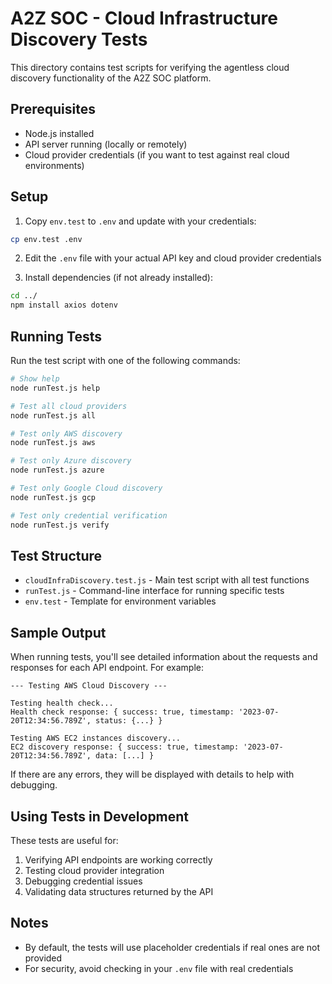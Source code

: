 # A2Z SOC - Cloud Infrastructure Discovery Tests

This directory contains test scripts for verifying the agentless cloud discovery functionality of the A2Z SOC platform.

## Prerequisites

- Node.js installed
- API server running (locally or remotely)
- Cloud provider credentials (if you want to test against real cloud environments)

## Setup

1. Copy `env.test` to `.env` and update with your credentials:

```bash
cp env.test .env
```

2. Edit the `.env` file with your actual API key and cloud provider credentials

3. Install dependencies (if not already installed):

```bash
cd ../
npm install axios dotenv
```

## Running Tests

Run the test script with one of the following commands:

```bash
# Show help
node runTest.js help

# Test all cloud providers
node runTest.js all

# Test only AWS discovery
node runTest.js aws

# Test only Azure discovery
node runTest.js azure

# Test only Google Cloud discovery
node runTest.js gcp

# Test only credential verification
node runTest.js verify
```

## Test Structure

- `cloudInfraDiscovery.test.js` - Main test script with all test functions
- `runTest.js` - Command-line interface for running specific tests
- `env.test` - Template for environment variables

## Sample Output

When running tests, you'll see detailed information about the requests and responses for each API endpoint. For example:

```
--- Testing AWS Cloud Discovery ---

Testing health check...
Health check response: { success: true, timestamp: '2023-07-20T12:34:56.789Z', status: {...} }

Testing AWS EC2 instances discovery...
EC2 discovery response: { success: true, timestamp: '2023-07-20T12:34:56.789Z', data: [...] }
```

If there are any errors, they will be displayed with details to help with debugging.

## Using Tests in Development

These tests are useful for:

1. Verifying API endpoints are working correctly
2. Testing cloud provider integration
3. Debugging credential issues
4. Validating data structures returned by the API

## Notes

- By default, the tests will use placeholder credentials if real ones are not provided
- For security, avoid checking in your `.env` file with real credentials 